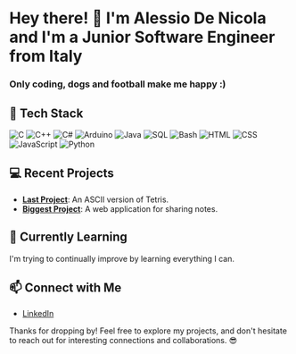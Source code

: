 # Hey there! 👋 I'm Alessio De Nicola and I'm a Junior Software Engineer from Italy

### Only coding, dogs and football make me happy :)

## 🚀 Tech Stack

![C](https://img.shields.io/badge/-C-blue?style=flat&logo=c&logoColor=white)
![C++](https://img.shields.io/badge/-C++-blue?style=flat&logo=c%2B%2B&logoColor=white)
![C#](https://img.shields.io/badge/-C%23-blue?style=flat&logo=c-sharp&logoColor=white)
![Arduino](https://img.shields.io/badge/-Arduino-blue?style=flat&logo=arduino&logoColor=white)
![Java](https://img.shields.io/badge/-Java-orange?style=flat&logo=java&logoColor=white)
![SQL](https://img.shields.io/badge/-SQL-red?style=flat&logo=sql&logoColor=white)
![Bash](https://img.shields.io/badge/-Bash-black?style=flat&logo=gnu-bash&logoColor=white)
![HTML](https://img.shields.io/badge/-HTML-orange?style=flat&logo=html5&logoColor=white)
![CSS](https://img.shields.io/badge/-CSS-yellow?style=flat&logo=css3&logoColor=white)
![JavaScript](https://img.shields.io/badge/-JavaScript-yellow?style=flat&logo=javascript&logoColor=white)
![Python](https://img.shields.io/badge/-Python-green?style=flat&logo=python&logoColor=white)

## 💻 Recent Projects

- [**Last Project**](https://github.com/aledeni/Tetris-ASCII): An ASCII version of Tetris.
- [**Biggest Project**](https://github.com/aledeni/NoteX): A web application for sharing notes.

## 🌱 Currently Learning

I'm trying to continually improve by learning everything I can.

## 📫 Connect with Me

- [LinkedIn](https://www.linkedin.com/in/alessio-de-nicola-253061213/)

Thanks for dropping by! Feel free to explore my projects, and don't hesitate to reach out for interesting connections and collaborations. 😎

